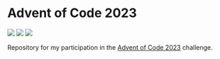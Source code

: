 # Advent of Code 2023

![](https://img.shields.io/badge/Day%20📅-8-blue)
![](https://img.shields.io/badge/Stars%20⭐-0-yellow)
![](https://img.shields.io/badge/Days%20Completed%20✅-0-darkgreen)

Repository for my participation in the [Advent of Code 2023](https://adventofcode.com/2023) challenge.
